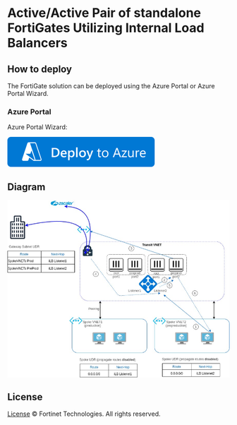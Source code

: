 # Active/Active Pair of standalone FortiGates Utilizing Internal Load Balancers

## How to deploy

The FortiGate solution can be deployed using the Azure Portal or Azure Portal Wizard.

### Azure Portal



Azure Portal Wizard:

[![Deploy Azure Portal Wizard Button](https://raw.githubusercontent.com/Azure/azure-quickstart-templates/master/1-CONTRIBUTION-GUIDE/images/deploytoazure.svg?sanitize=true)](https://portal.azure.com/#create/Microsoft.Template/uri//createUIDefinitionUri/https%3A%2F%2Fraw.githubusercontent.com%2Fmovinalot%2Ffortinet-azure-solutions%2Factive-active-ilb-ilb-az%2FFortiGate%2FAvailabilityZones%2FActive-Active-ILB-ILB-AZ%2FcreateUiDefinition.json)

## Diagram
![Globalenvironment](images/Global.jpg)

## License

[License](LICENSE) © Fortinet Technologies. All rights reserved.
